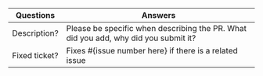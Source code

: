 <!-----------------------------------------------------------------------------
Thank you for contributing to the PrestaShop developer documentation! 

Please take the time to edit the "Answers" rows below with the necessary information.

Check out our contribution guidelines on how to contribute:
https://devdocs.prestashop.com/1.7/contribute/documentation/how/
------------------------------------------------------------------------------>

| Questions     | Answers
| ------------- | -------------------------------------------------------
| Description?  | Please be specific when describing the PR. What did you add, why did you submit it?
| Fixed ticket? | Fixes #{issue number here} if there is a related issue

<!-- Click the form's "Preview" button to make sure the table is functional in GitHub. Thank you! -->
